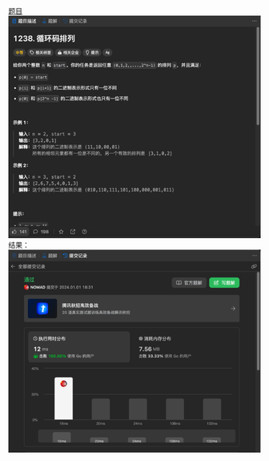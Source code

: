 [题目](https://leetcode.cn/problems/circular-permutation-in-binary-representation/description/)
![pic](img.png)
结果：
![pic](result.png)